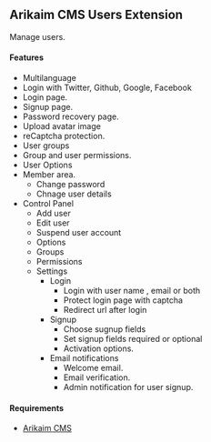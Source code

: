 ## Arikaim CMS Users Extension

Manage users.

#### Features
  * Multilanguage
  * Login with Twitter, Github, Google, Facebook
  * Login page.
  * Signup page.
  * Password recovery page. 
  * Upload avatar image
  * reCaptcha protection.
  * User groups
  * Group and user permissions.
  * User Options
  * Member area.
    * Change password
    * Chnage user details
  * Control Panel
    * Add user
    * Edit user
    * Suspend user account
    * Options
    * Groups
    * Permissions
    * Settings 
      * Login 
        * Login with user name , email or both
        * Protect login page with captcha 
        * Redirect url after login
      * Signup
        * Choose sugnup fields 
        * Set signup fields required or optional
        * Activation options.     
      * Email notifications
        * Welcome email.
        * Email verification.
        * Admin notification for user signup.
  
#### Requirements 
  * [Arikaim CMS](https://github.com/arikaim/arikaim)
